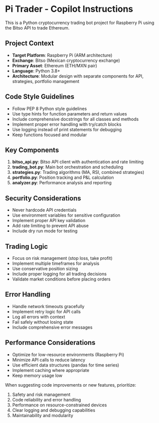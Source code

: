 <!-- Use this file to provide workspace-specific custom instructions to Copilot. For more details, visit https://code.visualstudio.com/docs/copilot/copilot-customization#_use-a-githubcopilotinstructionsmd-file -->

# Pi Trader - Copilot Instructions

This is a Python cryptocurrency trading bot project for Raspberry Pi using the Bitso API to trade Ethereum.

## Project Context

- **Target Platform**: Raspberry Pi (ARM architecture)
- **Exchange**: Bitso (Mexican cryptocurrency exchange)
- **Primary Asset**: Ethereum (ETH/MXN pair)
- **Language**: Python 3.8+
- **Architecture**: Modular design with separate components for API, strategies, portfolio management

## Code Style Guidelines

- Follow PEP 8 Python style guidelines
- Use type hints for function parameters and return values
- Include comprehensive docstrings for all classes and methods
- Implement proper error handling with try/catch blocks
- Use logging instead of print statements for debugging
- Keep functions focused and modular

## Key Components

1. **bitso_api.py**: Bitso API client with authentication and rate limiting
2. **trading_bot.py**: Main bot orchestration and scheduling
3. **strategies.py**: Trading algorithms (MA, RSI, combined strategies)
4. **portfolio.py**: Position tracking and P&L calculation
5. **analyzer.py**: Performance analysis and reporting

## Security Considerations

- Never hardcode API credentials
- Use environment variables for sensitive configuration
- Implement proper API key validation
- Add rate limiting to prevent API abuse
- Include dry run mode for testing

## Trading Logic

- Focus on risk management (stop loss, take profit)
- Implement multiple timeframes for analysis
- Use conservative position sizing
- Include proper logging for all trading decisions
- Validate market conditions before placing orders

## Error Handling

- Handle network timeouts gracefully
- Implement retry logic for API calls
- Log all errors with context
- Fail safely without losing state
- Include comprehensive error messages

## Performance Considerations

- Optimize for low-resource environments (Raspberry Pi)
- Minimize API calls to reduce latency
- Use efficient data structures (pandas for time series)
- Implement caching where appropriate
- Keep memory usage low

When suggesting code improvements or new features, prioritize:

1. Safety and risk management
2. Code reliability and error handling
3. Performance on resource-constrained devices
4. Clear logging and debugging capabilities
5. Maintainability and modularity

